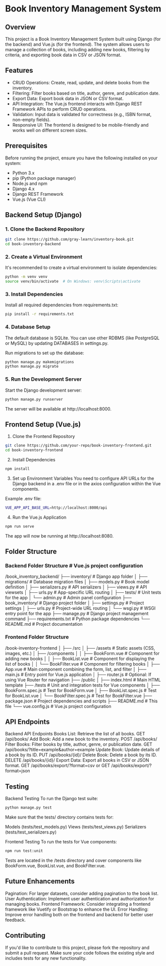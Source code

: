 # Book Inventory Management System

## Overview
This project is a Book Inventory Management System built using Django (for the backend) and Vue.js (for the frontend). The system allows users to manage a collection of books, including adding new books, filtering by criteria, and exporting book data in CSV or JSON format.

## Features
- CRUD Operations: Create, read, update, and delete books from the inventory.
- Filtering: Filter books based on title, author, genre, and publication date.
- Export Data: Export book data in JSON or CSV format.
- API Integration: The Vue.js frontend interacts with Django REST Framework APIs to perform CRUD operations.
- Validation: Input data is validated for correctness (e.g., ISBN format, non-empty fields).
- Responsive UI: The frontend is designed to be mobile-friendly and works well on different screen sizes.

## Prerequisites
Before running the project, ensure you have the following installed on your system:

- Python 3.x
- pip (Python package manager)
- Node.js and npm
- Django 4.x
- Django REST Framework
- Vue.js (Vue CLI)

## Backend Setup (Django)

### 1. Clone the Backend Repository
```bash
git clone https://github.com/gray-learn/inventory-book.git
cd book-inventory-backend
```

### 2. Create a Virtual Environment
It's recommended to create a virtual environment to isolate dependencies:

```bash
python -m venv venv
source venv/bin/activate  # On Windows: venv\Scripts\activate
```

### 3. Install Dependencies
Install all required dependencies from requirements.txt:

```bash
pip install -r requirements.txt
```

### 4. Database Setup
The default database is SQLite. You can use other RDBMS (like PostgreSQL or MySQL) by updating DATABASES in settings.py.

Run migrations to set up the database:

```bash
python manage.py makemigrations
python manage.py migrate
```

### 5. Run the Development Server
Start the Django development server:

```bash
python manage.py runserver
```

The server will be available at http://localhost:8000.

## Frontend Setup (Vue.js)
1. Clone the Frontend Repository
```bash
git clone https://github.com/your-repo/book-inventory-frontend.git
cd book-inventory-frontend
```
2. Install Dependencies
```bash
npm install
```
3. Set up Environment Variables
You need to configure API URLs for the Django backend in a .env file or in the axios configuration within the Vue components.

Example .env file:

```bash
VUE_APP_API_BASE_URL=http://localhost:8000/api
```
4. Run the Vue.js Application
```bash
npm run serve
```

The app will now be running at http://localhost:8080.

## Folder Structure

### Backend Folder Structure                # Vue.js project configuration
/book_inventory_backend/
├── inventory/ # Django app folder
│ ├── migrations/ # Database migration files
│ ├── models.py # Book model definition
│ ├── serializers.py # API serializers
│ ├── views.py # API viewsets
│ ├── urls.py # App-specific URL routing
│ ├── tests/ # Unit tests for the app
│ └── admin.py # Admin panel configuration
├── book_inventory/ # Django project folder
│ ├── settings.py # Project settings
│ ├── urls.py # Project-wide URL routing
│ └── wsgi.py # WSGI entry point for the app
├── manage.py # Django project management command
├── requirements.txt # Python package dependencies
└── README.md # Project documentation
### Frontend Folder Structure
/book-inventory-frontend
│
├── /src
│ ├── /assets # Static assets (CSS, images, etc.)
│ ├── /components
│ │ ├── BookForm.vue # Component for adding new books
│ │ ├── BookList.vue # Component for displaying the list of books
│ │ └── BookFilter.vue # Component for filtering books
│ ├── App.vue # Main component combining the form, list, and filter
│ ├── main.js # Entry point for Vue.js application
│ ├── router.js # Optional: If using Vue Router for navigation
├── /public
│ ├── index.html # Main HTML template
├── /tests # Unit and integration tests for Vue components
│ ├── BookForm.spec.js # Test for BookForm.vue
│ ├── BookList.spec.js # Test for BookList.vue
│ └── BookFilter.spec.js # Test for BookFilter.vue
├── package.json # Project dependencies and scripts
├── README.md # This file
└── vue.config.js # Vue.js project configuration

## API Endpoints
Backend API Endpoints
Books List: Retrieve the list of all books.
GET /api/books/
Add Book: Add a new book to the inventory.
POST /api/books/
Filter Books: Filter books by title, author, genre, or publication date.
GET /api/books/?title=example&author=example
Update Book: Update details of a book by its ID.
PUT /api/books/{id}/
Delete Book: Delete a book by its ID.
DELETE /api/books/{id}/
Export Data: Export all books in CSV or JSON format.
GET /api/books/export/?format=csv or GET /api/books/export/?format=json

## Testing
Backend Testing
To run the Django test suite:

```bash
python manage.py test
```
Make sure that the tests/ directory contains tests for:

Models (tests/test_models.py)
Views (tests/test_views.py)
Serializers (tests/test_serializers.py)

Frontend Testing
To run the tests for Vue components:

```bash
npm run test:unit
```
Tests are located in the /tests directory and cover components like BookForm.vue, BookList.vue, and BookFilter.vue.

## Future Enhancements
Pagination: For larger datasets, consider adding pagination to the book list.
User Authentication: Implement user authentication and authorization for managing books.
Frontend Framework: Consider integrating a frontend framework like Vuetify or Bootstrap to enhance the UI.
Error Handling: Improve error handling both on the frontend and backend for better user feedback.

## Contributing
If you'd like to contribute to this project, please fork the repository and submit a pull request. Make sure your code follows the existing style and includes tests for any new functionality.

